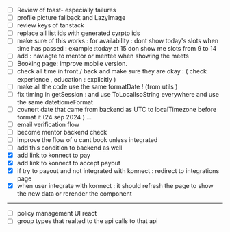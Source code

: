 - [ ] Review of toast- especially failures
- [ ] profile picture fallback and LazyImage
- [ ] review keys of tanstack
- [ ] replace all list ids with generated cyrpto ids
- [ ] make sure of this works : for availability : dont show today's slots when time has passed : example :today at 15 don show me slots from 9 to 14
- [ ] add : naviagte to mentor or mentee when showing the meets
- [ ] Booking page: improve mobile version.
- [ ] check all time in front / back and make sure they are okay : ( check experience , education : explicitly )
- [ ] make all the code use the same formatDate ! (from utils )
- [ ] fix timing in getSession : and use ToLocalIsoString everywhere and use the same datetiomeFormat
- [ ] covnert date that came from backend as UTC to localTimezone before format it (24 sep 2024 ) ...
- [ ] email verification flow
- [ ] become mentor backend check
- [ ] improve the flow of u cant book unless integrated
- [ ] add this condition to backend as well
- [x] add link to konnect to pay
- [x] add link to konnect to accept payout
- [x] if try to payout and not integrated with konnect : redirect to integrations page
- [x] when user integrate with konnect : it should refresh the page to show the new data or rerender the component

---

- [ ] policy management UI react
- [ ] group types that realted to the api calls to that api
